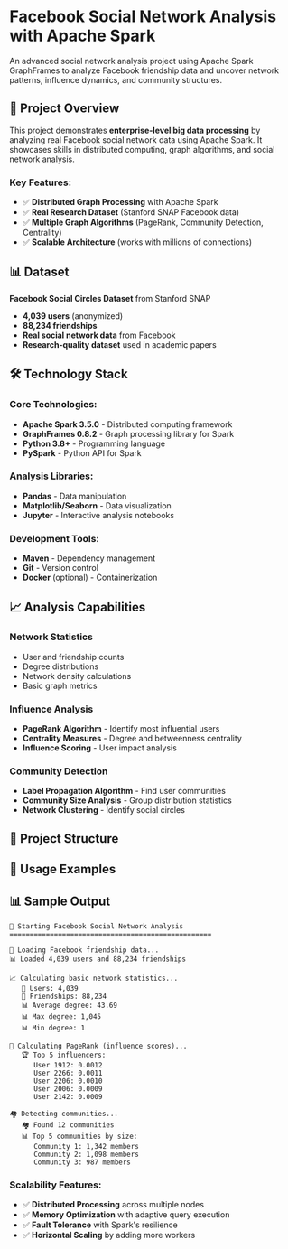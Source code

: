 # Facebook Social Network Analysis with Apache Spark

An advanced social network analysis project using Apache Spark GraphFrames to analyze Facebook friendship data and uncover network patterns, influence dynamics, and community structures.

## 🎯 Project Overview

This project demonstrates **enterprise-level big data processing** by analyzing real Facebook social network data using Apache Spark. It showcases skills in distributed computing, graph algorithms, and social network analysis.

### Key Features:
- ✅ **Distributed Graph Processing** with Apache Spark
- ✅ **Real Research Dataset** (Stanford SNAP Facebook data)
- ✅ **Multiple Graph Algorithms** (PageRank, Community Detection, Centrality)
- ✅ **Scalable Architecture** (works with millions of connections)

## 📊 Dataset

**Facebook Social Circles Dataset** from Stanford SNAP
- **4,039 users** (anonymized)
- **88,234 friendships**
- **Real social network data** from Facebook
- **Research-quality dataset** used in academic papers

## 🛠️ Technology Stack

### Core Technologies:
- **Apache Spark 3.5.0** - Distributed computing framework
- **GraphFrames 0.8.2** - Graph processing library for Spark
- **Python 3.8+** - Programming language
- **PySpark** - Python API for Spark

### Analysis Libraries:
- **Pandas** - Data manipulation
- **Matplotlib/Seaborn** - Data visualization
- **Jupyter** - Interactive analysis notebooks

### Development Tools:
- **Maven** - Dependency management
- **Git** - Version control
- **Docker** (optional) - Containerization

## 📈 Analysis Capabilities

### Network Statistics
- User and friendship counts
- Degree distributions
- Network density calculations
- Basic graph metrics

### Influence Analysis
- **PageRank Algorithm** - Identify most influential users
- **Centrality Measures** - Degree and betweenness centrality
- **Influence Scoring** - User impact analysis

### Community Detection
- **Label Propagation Algorithm** - Find user communities
- **Community Size Analysis** - Group distribution statistics
- **Network Clustering** - Identify social circles

## 📁 Project Structure

## 🎯 Usage Examples


## 📊 Sample Output

```
🚀 Starting Facebook Social Network Analysis
==================================================

🔄 Loading Facebook friendship data...
📊 Loaded 4,039 users and 88,234 friendships

📈 Calculating basic network statistics...
   👥 Users: 4,039
   🤝 Friendships: 88,234
   📊 Average degree: 43.69
   📊 Max degree: 1,045
   📊 Min degree: 1

🎯 Calculating PageRank (influence scores)...
   🏆 Top 5 influencers:
      User 1912: 0.0012
      User 2266: 0.0011
      User 2206: 0.0010
      User 2006: 0.0009
      User 2142: 0.0009

🏘️ Detecting communities...
   🏘️ Found 12 communities
   📊 Top 5 communities by size:
      Community 1: 1,342 members
      Community 2: 1,098 members
      Community 3: 987 members
```

### Scalability Features:
- ✅ **Distributed Processing** across multiple nodes
- ✅ **Memory Optimization** with adaptive query execution
- ✅ **Fault Tolerance** with Spark's resilience
- ✅ **Horizontal Scaling** by adding more workers
